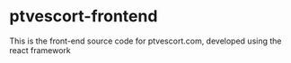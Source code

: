 # ptvescort-frontend
This is the front-end source code for ptvescort.com, developed using the react framework
